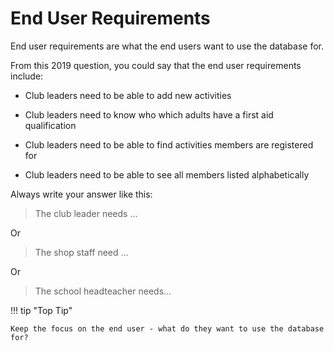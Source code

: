 # End User Requirements

End user requirements are what the end users want to use the database for.

From this 2019 question, you could say that the end user requirements include:

* Club leaders need to be able to add new activities

* Club leaders need to know who which adults have a first aid qualification

* Club leaders need to be able to find activities members are registered for

* Club leaders need to be able to see all members listed alphabetically

Always write your answer like this:

> The club leader needs …

Or

> The shop staff need …

Or

> The school headteacher needs…


!!! tip "Top Tip"

    Keep the focus on the end user - what do they want to use the database for?


